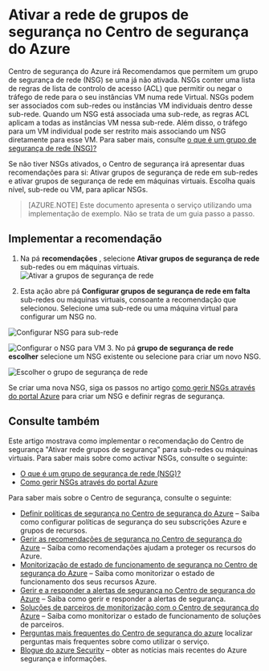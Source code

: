 <properties
   pageTitle="Ativar a rede de grupos de segurança no Centro de segurança do Azure | Microsoft Azure"
   description="Este documento mostra-lhe como implementar o recomendação do Centro de segurança do Azure **Ativar grupos de segurança de rede**."
   services="security-center"
   documentationCenter="na"
   authors="TerryLanfear"
   manager="MBaldwin"
   editor=""/>

<tags
   ms.service="security-center"
   ms.devlang="na"
   ms.topic="article"
   ms.tgt_pltfrm="na"
   ms.workload="na"
   ms.date="07/29/2016"
   ms.author="terrylan"/>

# <a name="enable-network-security-groups-in-azure-security-center"></a>Ativar a rede de grupos de segurança no Centro de segurança do Azure

Centro de segurança do Azure irá Recomendamos que permitem um grupo de segurança de rede (NSG) se uma já não ativada. NSGs conter uma lista de regras de lista de controlo de acesso (ACL) que permitir ou negar o tráfego de rede para o seu instâncias VM numa rede Virtual. NSGs podem ser associados com sub-redes ou instâncias VM individuais dentro desse sub-rede. Quando um NSG está associada uma sub-rede, as regras ACL aplicam a todas as instâncias VM nessa sub-rede. Além disso, o tráfego para um VM individual pode ser restrito mais associando um NSG diretamente para esse VM. Para saber mais, consulte [o que é um grupo de segurança de rede (NSG)?](../virtual-network/virtual-networks-nsg.md)

Se não tiver NSGs ativados, o Centro de segurança irá apresentar duas recomendações para si: Ativar grupos de segurança de rede em sub-redes e ativar grupos de segurança de rede em máquinas virtuais. Escolha quais nível, sub-rede ou VM, para aplicar NSGs.


> [AZURE.NOTE] Este documento apresenta o serviço utilizando uma implementação de exemplo.  Não se trata de um guia passo a passo.

## <a name="implement-the-recommendation"></a>Implementar a recomendação

1. Na pá **recomendações** , selecione **Ativar grupos de segurança de rede** sub-redes ou em máquinas virtuais.
![Ativar a grupos de segurança de rede][1]

2. Esta ação abre pá **Configurar grupos de segurança de rede em falta** sub-redes ou máquinas virtuais, consoante a recomendação que selecionou. Selecione uma sub-rede ou uma máquina virtual para configurar um NSG no.

  ![Configurar NSG para sub-rede][2]

  ![Configurar o NSG para VM][3]
3. No pá **grupo de segurança de rede escolher** selecione um NSG existente ou selecione para criar um novo NSG.

  ![Escolher o grupo de segurança de rede][4]

Se criar uma nova NSG, siga os passos no artigo [como gerir NSGs através do portal Azure](../virtual-network/virtual-networks-create-nsg-arm-pportal.md) para criar um NSG e definir regras de segurança.

## <a name="see-also"></a>Consulte também

Este artigo mostrava como implementar o recomendação do Centro de segurança "Ativar rede grupos de segurança" para sub-redes ou máquinas virtuais. Para saber mais sobre como activar NSGs, consulte o seguinte:

- [O que é um grupo de segurança de rede (NSG)?](../virtual-network/virtual-networks-nsg.md)
- [Como gerir NSGs através do portal Azure](../virtual-network/virtual-networks-create-nsg-arm-pportal.md)

Para saber mais sobre o Centro de segurança, consulte o seguinte:

- [Definir políticas de segurança no Centro de segurança do Azure](security-center-policies.md) – Saiba como configurar políticas de segurança do seu subscrições Azure e grupos de recursos.
- [Gerir as recomendações de segurança no Centro de segurança do Azure](security-center-recommendations.md) – Saiba como recomendações ajudam a proteger os recursos do Azure.
- [Monitorização de estado de funcionamento de segurança no Centro de segurança do Azure](security-center-monitoring.md) – Saiba como monitorizar o estado de funcionamento dos seus recursos Azure.
- [Gerir e a responder a alertas de segurança no Centro de segurança do Azure](security-center-managing-and-responding-alerts.md) – Saiba como gerir e responder a alertas de segurança.
- [Soluções de parceiros de monitorização com o Centro de segurança do Azure](security-center-partner-solutions.md) – Saiba como monitorizar o estado de funcionamento de soluções de parceiros.
- [Perguntas mais frequentes do Centro de segurança do azure](security-center-faq.md) localizar perguntas mais frequentes sobre como utilizar o serviço.
- [Blogue do azure Security](http://blogs.msdn.com/b/azuresecurity/) – obter as notícias mais recentes do Azure segurança e informações.

<!--Image references-->
[1]: ./media/security-center-enable-nsg/enable-nsg.png
[2]:./media/security-center-enable-nsg/configure-nsg-for-subnet.png
[3]: ./media/security-center-enable-nsg/configure-nsg-for-vm.png
[4]: ./media/security-center-enable-nsg/choose-nsg.png
